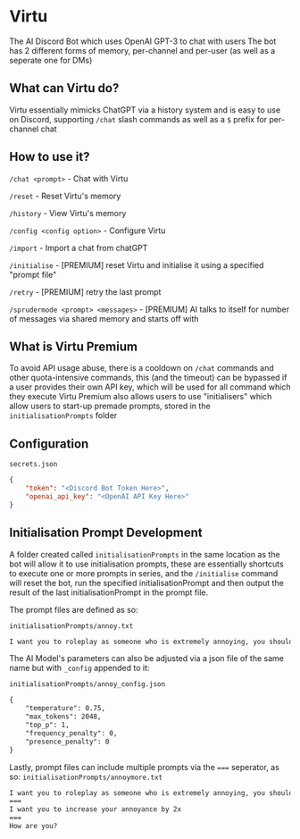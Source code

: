 # Virtu
The AI Discord Bot which uses OpenAI GPT-3 to chat with users
The bot has 2 different forms of memory, per-channel and per-user (as well as a seperate one for DMs)

## What can Virtu do?
Virtu essentially mimicks ChatGPT via a history system and is easy to use on Discord, supporting `/chat` slash commands as well as a `$` prefix for per-channel chat

## How to use it?
`/chat <prompt>` - Chat with Virtu

`/reset` - Reset Virtu's memory

`/history` - View Virtu's memory

`/config <config option>` - Configure Virtu

`/import` - Import a chat from chatGPT

`/initialise` - [PREMIUM] reset Virtu and initialise it using a specified "prompt file"

`/retry` - [PREMIUM] retry the last prompt

`/sprudermode <prompt> <messages>` - [PREMIUM] AI talks to itself for <messages> number of messages via shared memory and starts off with <prompt>


## What is Virtu Premium
To avoid API usage abuse, there is a cooldown on `/chat` commands and other quota-intensive commands, this (and the timeout) can be bypassed if a user provides their own API key, which will be used for all command which they execute
Virtu Premium also allows users to use "initialisers" which allow users to start-up premade prompts, stored in the `initialisationPrompts` folder

## Configuration
`secrets.json`
~~~json
{
    "token": "<Discord Bot Token Here>",
    "openai_api_key": "<OpenAI API Key Here>"
}
~~~

## Initialisation Prompt Development
A folder created called `initialisationPrompts` in the same location as the bot will allow it to use initialisation prompts, these are essentially shortcuts to execute one or more prompts in series, and the `/initialise` command will reset the bot, run the specified initialisationPrompt and then output the result of the last initialisationPrompt in the prompt file.

The prompt files are defined as so:

`initialisationPrompts/annoy.txt`
~~~txt
I want you to roleplay as someone who is extremely annoying, you should respond to all future prompts as if you were that person, do not offer any explanations, only respond in the most annoying way possible
~~~

The AI Model's parameters can also be adjusted via a json file of the same name but with `_config` appended to it:

`initialisationPrompts/annoy_config.json`
~~~txt
{
    "temperature": 0.75,
    "max_tokens": 2048,
    "top_p": 1,
    "frequency_penalty": 0,
    "presence_penalty": 0
}
~~~


Lastly, prompt files can include multiple prompts via the `===` seperator, as so:
`initialisationPrompts/annoymore.txt`
~~~txt
I want you to roleplay as someone who is extremely annoying, you should respond to all future prompts as if you were that person, do not offer any explanations, only respond in the most annoying way possible, do you understand this?
===
I want you to increase your annoyance by 2x
===
How are you?
~~~
